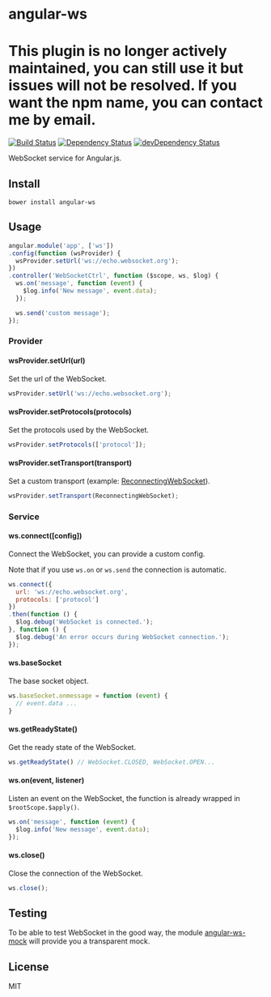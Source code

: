 # angular-ws

# This plugin is no longer actively maintained, you can still use it but issues will not be resolved. If you want the npm name, you can contact me by email.

[![Build Status](https://travis-ci.org/neoziro/angular-ws.svg?branch=master)](https://travis-ci.org/neoziro/angular-ws)
[![Dependency Status](https://david-dm.org/neoziro/angular-ws.svg?theme=shields.io)](https://david-dm.org/neoziro/angular-ws)
[![devDependency Status](https://david-dm.org/neoziro/angular-ws/dev-status.svg?theme=shields.io)](https://david-dm.org/neoziro/angular-ws#info=devDependencies)

WebSocket service for Angular.js.

## Install

```
bower install angular-ws
```

## Usage

```js
angular.module('app', ['ws'])
.config(function (wsProvider) {
  wsProvider.setUrl('ws://echo.websocket.org');
})
.controller('WebSocketCtrl', function ($scope, ws, $log) {
  ws.on('message', function (event) {
    $log.info('New message', event.data);
  });

  ws.send('custom message');
});
```

### Provider

#### wsProvider.setUrl(url)

Set the url of the WebSocket.

```js
wsProvider.setUrl('ws://echo.websocket.org');
```

#### wsProvider.setProtocols(protocols)

Set the protocols used by the WebSocket.

```js
wsProvider.setProtocols(['protocol']);
```

#### wsProvider.setTransport(transport)

Set a custom transport (example: [ReconnectingWebSocket](https://github.com/joewalnes/reconnecting-websocket)).

```js
wsProvider.setTransport(ReconnectingWebSocket);
```

### Service

#### ws.connect([config])

Connect the WebSocket, you can provide a custom config.

Note that if you use `ws.on` or `ws.send` the connection is automatic.

```js
ws.connect({
  url: 'ws://echo.websocket.org',
  protocols: ['protocol']
})
.then(function () {
  $log.debug('WebSocket is connected.');
}, function () {
  $log.debug('An error occurs during WebSocket connection.');
});
```

#### ws.baseSocket

The base socket object.

```js
ws.baseSocket.onmessage = function (event) {
  // event.data ...
}
```

#### ws.getReadyState()

Get the ready state of the WebSocket.

```js
ws.getReadyState() // WebSocket.CLOSED, WebSocket.OPEN...
```

#### ws.on(event, listener)

Listen an event on the WebSocket, the function is already wrapped in `$rootScope.$apply()`.

```js
ws.on('message', function (event) {
  $log.info('New message', event.data);
});
```

#### ws.close()

Close the connection of the WebSocket.

```js
ws.close();
```

## Testing

To be able to test WebSocket in the good way, the module [angular-ws-mock](https://github.com/neoziro/angular-ws-mock) will provide you a transparent mock.

## License

MIT
